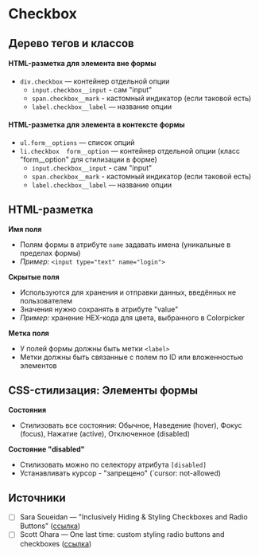 # Checkbox

## Дерево тегов и классов
#### HTML-разметка для элемента вне формы
- `div.checkbox` — контейнер отдельной опции
  - `input.checkbox__input` - сам "input"
  - `span.checkbox__mark` - кастомный индикатор (если таковой есть)
  - `label.checkbox__label` — название опции


#### HTML-разметка для элемента в контексте формы
- `ul.form__options` — список опций
- `li.checkbox  form__option` — контейнер отдельной опции (класс "form__option" для стилизации в форме)
  - `input.checkbox__input` - сам "input"
  - `span.checkbox__mark` - кастомный индикатор (если таковой есть)
  - `label.checkbox__label` — название опции


## HTML-разметка
**Имя поля**
- Полям формы в атрибуте `name` задавать имена (уникальные в пределах формы)
- *Пример:* `<input type="text" name="login">`

**Скрытые поля**
- Используются для хранения и отправки данных, введённых не пользователем
- Значения нужно сохранять в атрибуте "value"
- *Пример:* хранение HEX-кода для цвета, выбранного в Colorpicker

**Метка поля**
- У полей формы должны быть метки `<label>`
- Метки должны быть связанные с полем по ID или вложенностью элементов


## CSS-стилизация: Элементы формы
**Состояния**
- Стилизовать все состояния: Обычное, Наведение (hover), Фокус (focus), Нажатие (active), Отключенное (disabled)

**Состояние "disabled"**
- Стилизовать можно по селектору атрибута `[disabled]`
- Устанавливать курсор - "запрещено" (`cursor: not-allowed)

## Источники
- [ ] Sara Soueidan — "Inclusively Hiding & Styling Checkboxes and Radio Buttons" ([ссылка](https://www.sarasoueidan.com/blog/inclusively-hiding-and-styling-checkboxes-and-radio-buttons/))
- [ ] Scott Ohara — One last time: custom styling radio buttons and checkboxes ([ссылка](https://www.scottohara.me/blog/2021/09/24/custom-radio-checkbox-again.html))